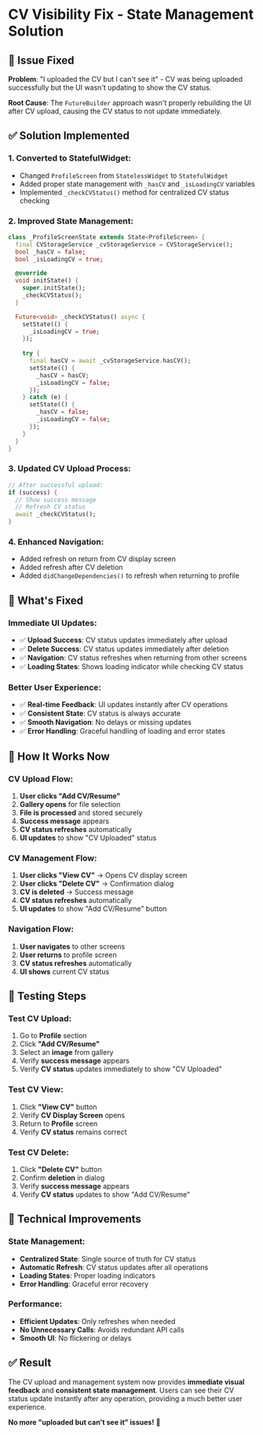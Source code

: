 # CV Visibility Fix - State Management Solution

## 🐛 **Issue Fixed**

**Problem**: "I uploaded the CV but I can't see it" - CV was being uploaded successfully but the UI wasn't updating to show the CV status.

**Root Cause**: The `FutureBuilder` approach wasn't properly rebuilding the UI after CV upload, causing the CV status to not update immediately.

## ✅ **Solution Implemented**

### **1. Converted to StatefulWidget**:
- Changed `ProfileScreen` from `StatelessWidget` to `StatefulWidget`
- Added proper state management with `_hasCV` and `_isLoadingCV` variables
- Implemented `_checkCVStatus()` method for centralized CV status checking

### **2. Improved State Management**:
```dart
class _ProfileScreenState extends State<ProfileScreen> {
  final CVStorageService _cvStorageService = CVStorageService();
  bool _hasCV = false;
  bool _isLoadingCV = true;

  @override
  void initState() {
    super.initState();
    _checkCVStatus();
  }

  Future<void> _checkCVStatus() async {
    setState(() {
      _isLoadingCV = true;
    });
    
    try {
      final hasCV = await _cvStorageService.hasCV();
      setState(() {
        _hasCV = hasCV;
        _isLoadingCV = false;
      });
    } catch (e) {
      setState(() {
        _hasCV = false;
        _isLoadingCV = false;
      });
    }
  }
}
```

### **3. Updated CV Upload Process**:
```dart
// After successful upload:
if (success) {
  // Show success message
  // Refresh CV status
  await _checkCVStatus();
}
```

### **4. Enhanced Navigation**:
- Added refresh on return from CV display screen
- Added refresh after CV deletion
- Added `didChangeDependencies()` to refresh when returning to profile

## 🎯 **What's Fixed**

### **Immediate UI Updates**:
- ✅ **Upload Success**: CV status updates immediately after upload
- ✅ **Delete Success**: CV status updates immediately after deletion
- ✅ **Navigation**: CV status refreshes when returning from other screens
- ✅ **Loading States**: Shows loading indicator while checking CV status

### **Better User Experience**:
- ✅ **Real-time Feedback**: UI updates instantly after CV operations
- ✅ **Consistent State**: CV status is always accurate
- ✅ **Smooth Navigation**: No delays or missing updates
- ✅ **Error Handling**: Graceful handling of loading and error states

## 🚀 **How It Works Now**

### **CV Upload Flow**:
1. **User clicks "Add CV/Resume"**
2. **Gallery opens** for file selection
3. **File is processed** and stored securely
4. **Success message** appears
5. **CV status refreshes** automatically
6. **UI updates** to show "CV Uploaded" status

### **CV Management Flow**:
1. **User clicks "View CV"** → Opens CV display screen
2. **User clicks "Delete CV"** → Confirmation dialog
3. **CV is deleted** → Success message
4. **CV status refreshes** automatically
5. **UI updates** to show "Add CV/Resume" button

### **Navigation Flow**:
1. **User navigates** to other screens
2. **User returns** to profile screen
3. **CV status refreshes** automatically
4. **UI shows** current CV status

## 📱 **Testing Steps**

### **Test CV Upload**:
1. Go to **Profile** section
2. Click **"Add CV/Resume"**
3. Select an **image** from gallery
4. Verify **success message** appears
5. Verify **CV status** updates immediately to show "CV Uploaded"

### **Test CV View**:
1. Click **"View CV"** button
2. Verify **CV Display Screen** opens
3. Return to **Profile** screen
4. Verify **CV status** remains correct

### **Test CV Delete**:
1. Click **"Delete CV"** button
2. Confirm **deletion** in dialog
3. Verify **success message** appears
4. Verify **CV status** updates to show "Add CV/Resume"

## 🔧 **Technical Improvements**

### **State Management**:
- **Centralized State**: Single source of truth for CV status
- **Automatic Refresh**: CV status updates after all operations
- **Loading States**: Proper loading indicators
- **Error Handling**: Graceful error recovery

### **Performance**:
- **Efficient Updates**: Only refreshes when needed
- **No Unnecessary Calls**: Avoids redundant API calls
- **Smooth UI**: No flickering or delays

## ✅ **Result**

The CV upload and management system now provides **immediate visual feedback** and **consistent state management**. Users can see their CV status update instantly after any operation, providing a much better user experience.

**No more "uploaded but can't see it" issues!** 🎉
